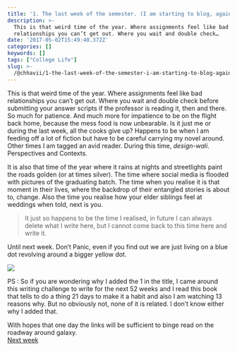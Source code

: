 ```yaml
---
title: '1. The last week of the semester. (I am starting to blog, again)'
description: >-
  This is that weird time of the year. Where assignments feel like bad
  relationships you can’t get out. Where you wait and double check…
date: '2017-05-02T15:49:40.372Z'
categories: []
keywords: []
tags: ["College Life"]
slug: >-
  /@chhavii/1-the-last-week-of-the-semester-i-am-starting-to-blog-again-92c145efb7f0
---
```


This is that weird time of the year. Where assignments feel like bad relationships you can’t get out. Where you wait and double check before submitting your answer scripts if the professor is reading it, then and there. So much for patience. And much more for impatience to be on the flight back home, because the mess food is now unbearable. Is it just me or during the last week, all the cooks give up? Happens to be when I am feeding off a lot of fiction but have to be careful carrying my novel around. Other times I am tagged an avid reader. During this time, _design-wali_. Perspectives and Contexts.

It is also that time of the year where it rains at nights and streetlights paint the roads golden (or at times silver). The time where social media is flooded with pictures of the graduating batch. The time when you realise it is that moment in their lives, where the backdrop of their entangled stories is about to, change. Also the time you realise how your elder siblings feel at weddings when told, next is you.

> It just so happens to be the time I realised, in future I can always delete what I write here, but I cannot come back to this time here and write it.

Until next week. Don’t Panic, even if you find out we are just living on a blue dot revolving around a bigger yellow dot.

![](https://cdn-images-1.medium.com/max/800/1*CR9zWm2UgDGR4FhkhPRncA.png)

PS : So if you are wondering why I added the 1 in the title, I came around this writing challenge to write for the next 52 weeks and I read this book that tells to do a thing 21 days to make it a habit and also I am watching 13 reasons why. But no obviously not, none of it is related. I don’t know either why I added that.

With hopes that one day the links will be sufficient to binge read on the roadway around galaxy.  
[Next week](https://medium.com/@chhavi.justme/2-just-go-ahead-and-break-all-the-plates-f379f0eb58f6)
